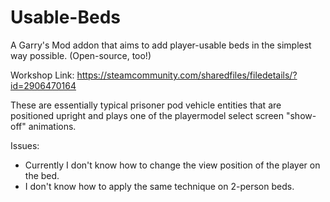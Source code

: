 # Usable-Beds
A Garry's Mod addon that aims to add player-usable beds in the simplest way possible. (Open-source, too!)

Workshop Link: https://steamcommunity.com/sharedfiles/filedetails/?id=2906470164

These are essentially typical prisoner pod vehicle entities that are positioned upright and plays one of the playermodel select screen "show-off" animations.

Issues:
- Currently I don't know how to change the view position of the player on the bed.
- I don't know how to apply the same technique on 2-person beds.
